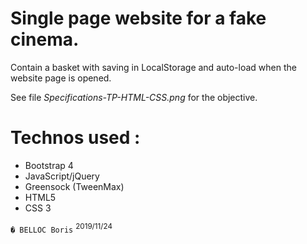 Single page website for a fake cinema.
===

Contain a basket with saving in LocalStorage and auto-load when the website page is opened.

See file _Specifications-TP-HTML-CSS.png_ for the objective.

Technos used :
====

* Bootstrap 4
* JavaScript/jQuery
* Greensock (TweenMax)
* HTML5
* CSS 3


``` � BELLOC Boris ``` <sup>2019/11/24</sup>
